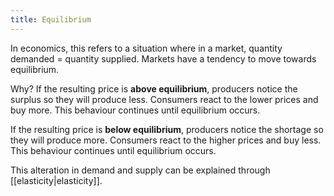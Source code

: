 ```yaml
---
title: Equilibrium
---
```

In economics, this refers to a situation where in a market, quantity demanded = quantity supplied. Markets have a tendency to move towards equilibrium.  

Why? If the resulting price is **above equilibrium**, producers notice the surplus so they will produce less. Consumers react to the lower prices and buy more. This behaviour continues until equilibrium occurs. 

If the resulting price is **below equilibrium**, producers notice the shortage so they will produce more. Consumers react to the higher prices and buy less. This behaviour continues until equilibrium occurs. 

This alteration in demand and supply can be explained through [[elasticity|elasticity]].